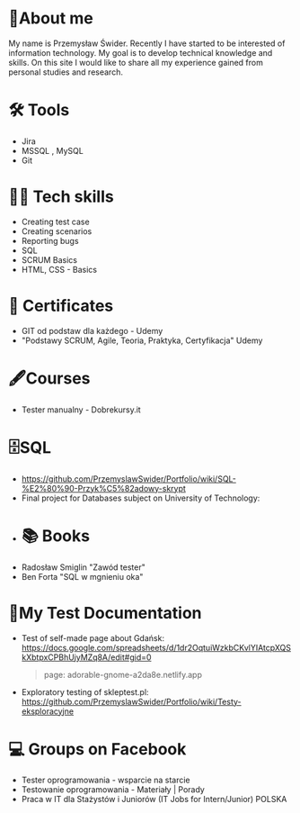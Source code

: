 # 📖About me
My name is Przemysław Świder. Recently I have started to be interested of information technology. My goal is to develop technical knowledge and skills. On this site I would like to share all my experience gained from personal studies and research.
# 🛠️ Tools
* Jira
* MSSQL , MySQL
* Git
# 👩‍💻 Tech skills
* Creating test case
* Creating scenarios
* Reporting bugs
* SQL
* SCRUM Basics
* HTML, CSS - Basics
# 🥇 Certificates
* GIT od podstaw dla każdego - Udemy
* "Podstawy SCRUM, Agile, Teoria, Praktyka, Certyfikacja" Udemy
# 🖋️Courses
* Tester manualny - Dobrekursy.it
# 🗄️SQL 
* https://github.com/PrzemyslawSwider/Portfolio/wiki/SQL-%E2%80%90-Przyk%C5%82adowy-skrypt
* Final project for Databases subject on University of Technology: 
* # 📚 Books
* Radosław Smiglin "Zawód tester"
* Ben Forta "SQL w mgnieniu oka"
# 📑My Test Documentation
* Test of self-made page about Gdańsk: https://docs.google.com/spreadsheets/d/1dr2OqtuiWzkbCKvlYIAtcpXQSkXbtpxCPBhUjyMZq8A/edit#gid=0
  > page: adorable-gnome-a2da8e.netlify.app
* Exploratory testing of skleptest.pl: https://github.com/PrzemyslawSwider/Portfolio/wiki/Testy-eksploracyjne
# 💻 Groups on Facebook
* Tester oprogramowania - wsparcie na starcie
* Testowanie oprogramowania - Materiały | Porady
* Praca w IT dla Stażystów i Juniorów (IT Jobs for Intern/Junior) POLSKA
<!---
PrzemyslawSwider/PrzemyslawSwider is a ✨ special ✨ repository because its `README.md` (this file) appears on your GitHub profile.
You can click the Preview link to take a look at your changes.
--->
